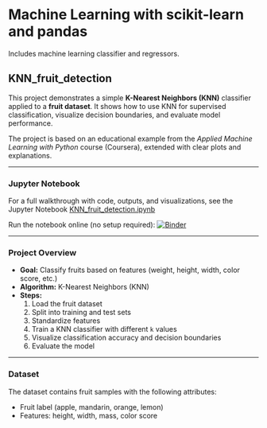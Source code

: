 # Machine Learning with scikit-learn and pandas

Includes machine learning classifier and regressors.

## KNN_fruit_detection

This project demonstrates a simple **K-Nearest Neighbors (KNN)** classifier applied to a **fruit dataset**.
It shows how to use KNN for supervised classification, visualize decision boundaries, and evaluate model performance.

The project is based on an educational example from the *Applied Machine Learning with Python* course (Coursera), extended with clear plots and explanations.

---

### Jupyter Notebook

For a full walkthrough with code, outputs, and visualizations, see the
Jupyter Notebook [KNN_fruit_detection.ipynb](KNN_fruit_detection.ipynb)

Run the notebook online (no setup required):
[![Binder](https://mybinder.org/badge_logo.svg)](https://mybinder.org/v2/gh/MahbubAlam231/machine-learning-scikit-learn-pandas/main?filepath=KNN_fruit_detection.ipynb)

---

### Project Overview

- **Goal:** Classify fruits based on features (weight, height, width, color score, etc.)
- **Algorithm:** K-Nearest Neighbors (KNN)
- **Steps:**
  1. Load the fruit dataset
  2. Split into training and test sets
  3. Standardize features
  4. Train a KNN classifier with different `k` values
  5. Visualize classification accuracy and decision boundaries
  6. Evaluate the model

---

### Dataset

The dataset contains fruit samples with the following attributes:

- Fruit label (apple, mandarin, orange, lemon)
- Features: height, width, mass, color score
